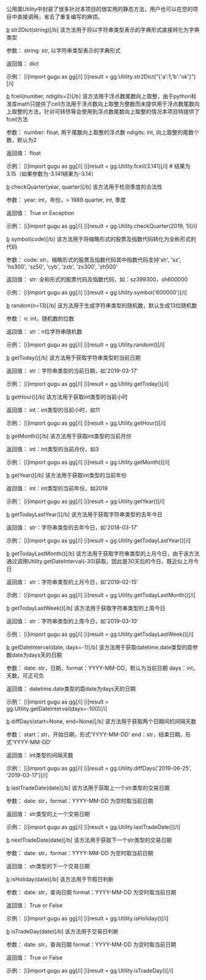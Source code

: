 公用类Utility中封装了很多针对本项目的很实用的静态方法，用户也可以在您的项目中直接调用，省去了重复编写的麻烦。

[b](1) str2Dict(string)[/b]
该方法用于将以字符串类型表示的字典形式直接转化为字典类型

参数：
string: str, 以字符串类型表示的字典形式

返回值：
dict

示例：
[i]import gugu as gg[/i]
[i]result = gg.Utility.str2Dict("{'a':1,'b':'ok'}")[/i]

[b](2) fceil(number, ndigits=2)[/b]
该方法用于浮点数尾数向上取整，由于python标准库math只提供了ceil方法用于浮点数向上取整为整数而未提供用于浮点数尾数向上取整的方法，针对可转债等会使用到浮点数尾数向上取整的情况本项目特提供了fceil方法

参数：
number: float, 用于尾数向上取整的浮点数
ndigits: int, 向上取整的尾数个数，默认为2

返回值：
float

示例：
[i]import gugu as gg[/i]
[i]result = gg.Utility.fceil(3.141)[/i]    # 结果为3.15（如果参数为-3.141结果为-3.14）

[b](3) checkQuarter(year, quarter)[/b]
该方法用于检测季度的合法性

参数：
year: int，年份，> 1989
quarter, int, 季度

返回值：
True or Exception

示例：
[i]import gugu as gg[/i]
[i]result = gg.Utility.checkQuarter(2019, 1)[/i]

[b](4) symbol(code)[/b]
该方法用于将缩略形式的股票及指数代码转化为全称形式的代码

参数：
code: str，缩略形式的股票及指数代码其中指数代码支持'sh', 'sz', 'hs300', 'sz50', 'cyb', 'zxb', 'zx300', 'zh500'

返回值：
str: 全称形式的股票代码及指数代码，如：sz399300，sh600000

示例：
[i]import gugu as gg[/i]
[i]result = gg.Utility.symbol('600000')[/i]

[b](5) random(n=13)[/b]
该方法用于生成字符串类型的随机数，默认生成13位随机数

参数：
n: int，随机数的位数

返回值：
str：n位字符串随机数

示例：
[i]import gugu as gg[/i]
[i]result = gg.Utility.random()[/i]

[b](6) getToday()[/b]
该方法用于获取字符串类型的当前日期

返回值：
str：字符串类型的当前日期，如'2019-03-17'

示例：
[i]import gugu as gg[/i]
[i]result = gg.Utility.getToday()[/i]

[b](7) getHour()[/b]
该方法用于获取int类型的当前小时

返回值：
int：int类型的当前小时，如11

示例：
[i]import gugu as gg[/i]
[i]result = gg.Utility.getHour()[/i]

[b](8) getMonth()[/b]
该方法用于获取int类型的当前月份

返回值：
int：int类型的当前月份，如3

示例：
[i]import gugu as gg[/i]
[i]result = gg.Utility.getMonth()[/i]

[b](9) getYear()[/b]
该方法用于获取int类型的当前年份

返回值：
int：int类型的当前年份，如2019

示例：
[i]import gugu as gg[/i]
[i]result = gg.Utility.getYear()[/i]

[b](10) getTodayLastYear()[/b]
该方法用于获取字符串类型的去年今日

返回值：
str：字符串类型的去年今日，如'2018-03-17'

示例：
[i]import gugu as gg[/i]
[i]result = gg.Utility.getTodayLastYear()[/i]

[b](11) getTodayLastMonth()[/b]
该方法用于获取字符串类型的上月今日，由于该方法通过调用Utility.getDateInterval(-30)获取，因此是30天后的今日，既近似上月今日

返回值：
str：字符串类型的上月今日，如'2019-02-15'

示例：
[i]import gugu as gg[/i]
[i]result = gg.Utility.getTodayLastMonth()[/i]

[b](12) getTodayLastWeek()[/b]
该方法用于获取字符串类型的上周今日

返回值：
str：字符串类型的上周今日，如'2019-03-10'

示例：
[i]import gugu as gg[/i]
[i]result = gg.Utility.getTodayLastWeek()[/i]

[b](13) getDateInterval(date, days=-1)[/b]
该方法用于获取datetime.date类型的距参数date为days天的日期

参数：
date: str，日期，format：YYYY-MM-DD，默认为当前日期
days：int，天数，可正可负

返回值：
datetime.date类型的距date为days天的日期

示例：
[i]import gugu as gg[/i]
[i]result = gg.Utility.getDateInterval(days=-100)[/i]

[b](14) diffDays(start=None, end=None)[/b]
该方法用于获取两个日期间的间隔天数

参数：
start：str，开始日期，形式'YYYY-MM-DD'
end：str，结束日期，形式'YYYY-MM-DD'

返回值：
int类型的间隔天数

示例：
[i]import gugu as gg[/i]
[i]result = gg.Utility.diffDays('2019-06-25', '2019-03-17')[/i]

[b](15) lastTradeDate(date)[/b]
该方法用于获取上一个str类型的交易日期

参数：
date: str，format：YYYY-MM-DD 为空时取当前日期

返回值：
str类型的上一个交易日期

示例：
[i]import gugu as gg[/i]
[i]result = gg.Utility.lastTradeDate()[/i]

[b](16) nextTradeDate(date)[/b]
该方法用于获取下一个str类型的交易日期

参数：
date: str，format：YYYY-MM-DD 为空时取当前日期

返回值：
str类型的下一个交易日期

[b](17) isHoliday(date)[/b]
该方法用于节假日判断

参数：
date: str，查询日期 format：YYYY-MM-DD 为空时取当前日期

返回值：
True or False

示例：
[i]import gugu as gg[/i]
[i]result = gg.Utility.isHoliday()[/i]

[b](18) isTradeDay(date)[/b]
该方法用于交易日判断

参数：
date: str，查询日期 format：YYYY-MM-DD 为空时取当前日期

返回值：
True or False

示例：
[i]import gugu as gg[/i]
[i]result = gg.Utility.isTradeDay()[/i]